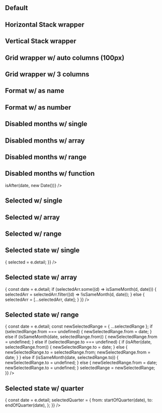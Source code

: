 <script lang="ts">
  import {
    addMonths,
    subMonths,
    isSameMonth,
    isAfter,
    startOfQuarter,
    endOfQuarter,
  } from 'date-fns';

  import Grid from '../components/Grid.svelte';
  import MonthList from '../components/MonthList.svelte';
  import Preview from '../components/Preview.svelte';
  import Stack from '../components/Stack.svelte';

  let selected = null;
  let selectedArr = [];
  let selectedRange = { from: null, to: null };
  let selectedQuarter = { from: null, to: null };
</script>

## Default

<Preview>
  <MonthList />
</Preview>

## Horizontal Stack wrapper

<Preview>
  <Stack horizontal>
    <MonthList />
  </Stack>
</Preview>

## Vertical Stack wrapper

<Preview>
  <Stack vertical>
    <MonthList />
  </Stack>
</Preview>

## Grid wrapper w/ auto columns (100px)

<Preview>
  <Grid autoColumns="100px">
    <MonthList />
  </Grid>
</Preview>

## Grid wrapper w/ 3 columns

<Preview>
  <Grid columns={3}>
    <MonthList />
  </Grid>
</Preview>

## Format w/ as name

<Preview>
  <Grid autoColumns="100px">
    <MonthList format="MMMM" />
  </Grid>
</Preview>

## Format w/ as number

<Preview>
  <MonthList format="M" />
</Preview>

## Disabled months w/ single

<Preview>
  <MonthList disabledMonths={new Date()} />
</Preview>

## Disabled months w/ array

<Preview>
  <MonthList
    disabledMonths={[
      subMonths(new Date(), 2),
      new Date(),
      addMonths(new Date(), 2),
    ]}
  />
</Preview>

## Disabled months w/ range

<Preview>
  <MonthList
    disabledMonths={{
      from: subMonths(new Date(), 2),
      to: addMonths(new Date(), 2),
    }}
  />
</Preview>

## Disabled months w/ function

<Preview>
  <MonthList disabledMonths={(date) => isAfter(date, new Date())} />
</Preview>

## Selected w/ single

<Preview>
  <MonthList selected={new Date()} />
</Preview>

## Selected w/ array

<Preview>
  <MonthList
    selected={[
      subMonths(new Date(), 2),
      new Date(),
      addMonths(new Date(), 2),
    ]}
  />
</Preview>

## Selected w/ range

<Preview>
  <MonthList
    selected={{
      from: subMonths(new Date(), 2),
      to: addMonths(new Date(), 2),
    }}
  />
</Preview>

## Selected state w/ single

<Preview>
  <MonthList
    {selected}
    on:dateChange={(e) => {
      selected = e.detail;
    }}
  />
</Preview>

## Selected state w/ array

<Preview>
  <MonthList
    selected={selectedArr}
    on:dateChange={(e) => {
      const date = e.detail;
      if (selectedArr.some((d) => isSameMonth(d, date))) {
        selectedArr = selectedArr.filter((d) => !isSameMonth(d, date));
      } else {
        selectedArr = [...selectedArr, date];
      }
    }}
  />
</Preview>

## Selected state w/ range

<Preview>
  <MonthList
    selected={selectedRange}
    on:dateChange={(e) => {
      const date = e.detail;
      const newSelectedRange = { ...selectedRange };
      if (selectedRange.from === undefined) {
        newSelectedRange.from = date;
      } else if (isSameMonth(date, selectedRange.from)) {
        newSelectedRange.from = undefined;
      } else if (selectedRange.to === undefined) {
        if (isAfter(date, selectedRange.from)) {
          newSelectedRange.to = date;
        } else {
          newSelectedRange.to = selectedRange.from;
          newSelectedRange.from = date;
        }
      } else if (isSameMonth(date, selectedRange.to)) {
        newSelectedRange.to = undefined;
      } else {
        newSelectedRange.from = date;
        newSelectedRange.to = undefined;
      }
      selectedRange = newSelectedRange;
    }}
  />
</Preview>

## Selected state w/ quarter

<Preview>
  <Grid columns={6}>
    <MonthList
      selected={selectedQuarter}
      on:dateChange={(e) => {
        const date = e.detail;
        selectedQuarter = {
          from: startOfQuarter(date),
          to: endOfQuarter(date),
        };
      }}
    />
  </Grid>
</Preview>
